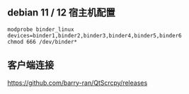 ## debian 11 / 12  宿主机配置

```
modprobe binder_linux devices=binder1,binder2,binder3,binder4,binder5,binder6
chmod 666 /dev/binder*
```

## 客户端连接

https://github.com/barry-ran/QtScrcpy/releases
